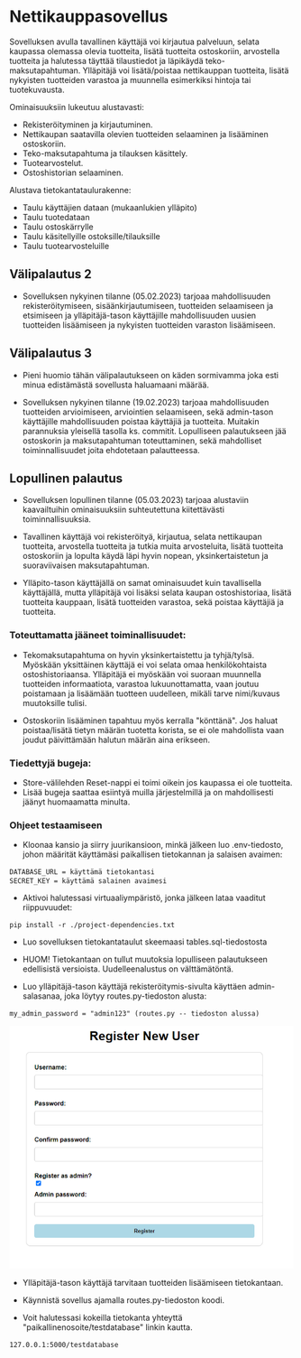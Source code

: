 # Nettikauppasovellus

Sovelluksen avulla tavallinen käyttäjä voi kirjautua palveluun, selata kaupassa olemassa olevia tuotteita, lisätä tuotteita ostoskoriin, arvostella tuotteita ja halutessa täyttää tilaustiedot ja läpikäydä teko-maksutapahtuman. Ylläpitäjä voi lisätä/poistaa nettikauppan tuotteita, lisätä nykyisten tuotteiden varastoa ja muunnella esimerkiksi hintoja tai tuotekuvausta.

Ominaisuuksiin lukeutuu alustavasti:

- Rekisteröityminen ja kirjautuminen.
- Nettikaupan saatavilla olevien tuotteiden selaaminen ja lisääminen ostoskoriin.
- Teko-maksutapahtuma ja tilauksen käsittely.
- Tuotearvostelut.
- Ostoshistorian selaaminen.

Alustava tietokantataulurakenne:

- Taulu käyttäjien dataan (mukaanlukien ylläpito)
- Taulu tuotedataan
- Taulu ostoskärrylle
- Taulu käsitellyille ostoksille/tilauksille
- Taulu tuotearvosteluille

## Välipalautus 2

- Sovelluksen nykyinen tilanne (05.02.2023) tarjoaa mahdollisuuden rekisteröitymiseen, sisäänkirjautumiseen, tuotteiden selaamiseen ja etsimiseen ja ylläpitäjä-tason käyttäjille mahdollisuuden uusien tuotteiden lisäämiseen ja nykyisten tuotteiden varaston lisäämiseen.

## Välipalautus 3

- Pieni huomio tähän välipalautukseen on käden sormivamma joka esti minua edistämästä sovellusta haluamaani määrää.

- Sovelluksen nykyinen tilanne (19.02.2023) tarjoaa mahdollisuuden tuotteiden arvioimiseen, arviointien selaamiseen, sekä admin-tason käyttäjille mahdollisuuden poistaa käyttäjiä ja tuotteita. Muitakin parannuksia yleisellä tasolla ks. commitit. Lopulliseen palautukseen jää ostoskorin ja maksutapahtuman toteuttaminen, sekä mahdolliset toiminnallisuudet joita ehdotetaan palautteessa.

## Lopullinen palautus

- Sovelluksen lopullinen tilanne (05.03.2023) tarjoaa alustaviin kaavailtuihin ominaisuuksiin suhteutettuna kiitettävästi toiminnallisuuksia.

- Tavallinen käyttäjä voi rekisteröityä, kirjautua, selata nettikaupan tuotteita, arvostella tuotteita ja tutkia muita arvosteluita, lisätä tuotteita ostoskoriin ja lopulta käydä läpi hyvin nopean, yksinkertaistetun ja suoraviivaisen maksutapahtuman.

- Ylläpito-tason käyttäjällä on samat ominaisuudet kuin tavallisella käyttäjällä, mutta ylläpitäjä voi lisäksi selata kaupan ostoshistoriaa, lisätä tuotteita kauppaan, lisätä tuotteiden varastoa, sekä poistaa käyttäjiä ja tuotteita.

### Toteuttamatta jääneet toiminallisuudet:

- Tekomaksutapahtuma on hyvin yksinkertaistettu ja tyhjä/tylsä. Myöskään yksittäinen käyttäjä ei voi selata omaa henkilökohtaista ostoshistoriaansa. Ylläpitäjä ei myöskään voi suoraan muunnella tuotteiden informaatiota, varastoa lukuunottamatta, vaan joutuu poistamaan ja lisäämään tuotteen uudelleen, mikäli tarve nimi/kuvaus muutoksille tulisi.

- Ostoskoriin lisääminen tapahtuu myös kerralla "könttänä". Jos haluat poistaa/lisätä tietyn määrän tuotetta korista, se ei ole mahdollista vaan joudut päivittämään halutun määrän aina erikseen.

### Tiedettyjä bugeja:

- Store-välilehden Reset-nappi ei toimi oikein jos kaupassa ei ole tuotteita.
- Lisää bugeja saattaa esiintyä muilla järjestelmillä ja on mahdollisesti jäänyt huomaamatta minulta.

### Ohjeet testaamiseen

- Kloonaa kansio ja siirry juurikansioon, minkä jälkeen luo .env-tiedosto, johon määrität käyttämäsi paikallisen tietokannan ja salaisen avaimen:

```
DATABASE_URL = käyttämä tietokantasi
SECRET_KEY = käyttämä salainen avaimesi
```

- Aktivoi halutessasi virtuaaliympäristö, jonka jälkeen lataa vaaditut riippuvuudet:

```
pip install -r ./project-dependencies.txt
```

- Luo sovelluksen tietokantataulut skeemaasi tables.sql-tiedostosta
- HUOM! Tietokantaan on tullut muutoksia lopulliseen palautukseen edellisistä versioista. Uudelleenalustus on välttämätöntä.

- Luo ylläpitäjä-tason käyttäjä rekisteröitymis-sivulta käyttäen admin-salasanaa, joka löytyy routes.py-tiedoston alusta:

```
my_admin_password = "admin123" (routes.py -- tiedoston alussa)
```

![Admin](images/register-admin.png "Admin registration")

- Ylläpitäjä-tason käyttäjä tarvitaan tuotteiden lisäämiseen tietokantaan.

- Käynnistä sovellus ajamalla routes.py-tiedoston koodi.

- Voit halutessasi kokeilla tietokanta yhteyttä "paikallinenosoite/testdatabase" linkin kautta.

```
127.0.0.1:5000/testdatabase
```